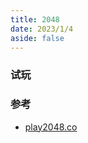 ```yaml
---
title: 2048
date: 2023/1/4
aside: false
---
```


### 试玩

<script setup>
import G2048 from "../../module/2048/index.vue"
</script>

<div class="mt-4">
  <G2048 />
</div>

### 参考

- [play2048.co](https://play2048.co/)
